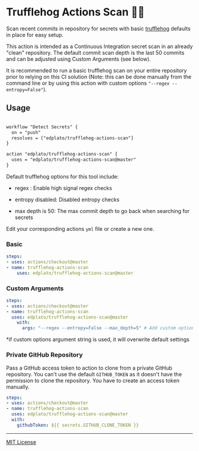 
# Trufflehog Actions Scan :pig_nose::key:

Scan recent commits in repository for secrets with basic [trufflehog](https://github.com/dxa4481/truffleHog) defaults in place for easy setup.

This action is intended as a Continuous Integration secret scan in an already "clean" repository. The default commit scan depth is the last 50 commits and can be adjusted using Custom Arguments (see below).

It is recommended to run a basic trufflehog scan on your entire repository prior to relying on this CI solution (Note: this can be done manually from the command line or by using this action with custom options `"--regex --entropy=False"`).

## Usage

```txt

workflow "Detect Secrets" {
  on = "push"
  resolves = ["edplato/trufflehog-actions-scan"]
}

action "edplato/trufflehog-actions-scan" {
  uses = "edplato/trufflehog-actions-scan@master"
}

```

Default trufflehog options for this tool include:

- regex : Enable high signal regex checks

- entropy disabled: Disabled entropy checks

- max depth is 50: The max commit depth to go back when searching for secrets

Edit your corresponding actions `yml` file or create a new one.

### Basic

```yaml
steps:
- uses: actions/checkout@master
- name: trufflehog-actions-scan
    uses: edplato/trufflehog-actions-scan@master
```

### Custom Arguments

```yaml
steps:
- uses: actions/checkout@master
- name: trufflehog-actions-scan
  uses: edplato/trufflehog-actions-scan@master
    with:
      args: "--regex --entropy=False --max_depth=5" # Add custom options here*

```

*if custom options argument string is used, it will overwrite default settings

### Private GitHub Repository

Pass a GitHub access token to action to clone from a private GitHub repository. You can't use the default `GITHUB_TOKEN` as it doesn't have the permission to clone the repository. You have to create an access token manually.

```yaml
steps:
- uses: actions/checkout@master
- name: trufflehog-actions-scan
  uses: edplato/trufflehog-actions-scan@master
  with:
    githubToken: ${{ secrets.GITHUB_CLONE_TOKEN }}
```

----

[MIT License](LICENSE)

